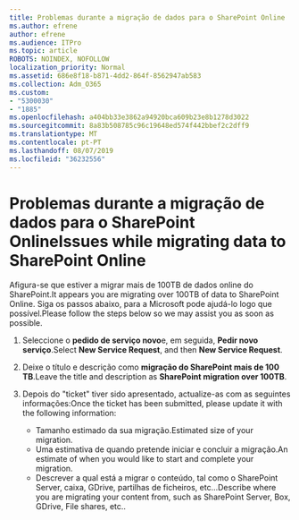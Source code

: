 ```yaml
---
title: Problemas durante a migração de dados para o SharePoint Online
ms.author: efrene
author: efrene
ms.audience: ITPro
ms.topic: article
ROBOTS: NOINDEX, NOFOLLOW
localization_priority: Normal
ms.assetid: 686e8f18-b871-4dd2-864f-8562947ab583
ms.collection: Adm_O365
ms.custom:
- "5300030"
- "1885"
ms.openlocfilehash: a404bb33e3862a94920bca609b23e8b1278d3022
ms.sourcegitcommit: 8a83b508785c96c19648ed574f442bbef2c2dff9
ms.translationtype: MT
ms.contentlocale: pt-PT
ms.lasthandoff: 08/07/2019
ms.locfileid: "36232556"
---
```

# <a name="issues-while-migrating-data-to-sharepoint-online"></a><span data-ttu-id="1f8e7-102">Problemas durante a migração de dados para o SharePoint Online</span><span class="sxs-lookup"><span data-stu-id="1f8e7-102">Issues while migrating data to SharePoint Online</span></span>

<span data-ttu-id="1f8e7-103">Afigura-se que estiver a migrar mais de 100TB de dados online do SharePoint.</span><span class="sxs-lookup"><span data-stu-id="1f8e7-103">It appears you are migrating over 100TB of data to SharePoint Online.</span></span> <span data-ttu-id="1f8e7-104">Siga os passos abaixo, para a Microsoft pode ajudá-lo logo que possível.</span><span class="sxs-lookup"><span data-stu-id="1f8e7-104">Please follow the steps below so we may assist you as soon as possible.</span></span> 

1. <span data-ttu-id="1f8e7-105">Seleccione o **pedido de serviço novo**e, em seguida, **Pedir novo serviço**.</span><span class="sxs-lookup"><span data-stu-id="1f8e7-105">Select **New Service Request**, and then **New Service Request**.</span></span> 
2. <span data-ttu-id="1f8e7-106">Deixe o título e descrição como **migração do SharePoint mais de 100 TB**.</span><span class="sxs-lookup"><span data-stu-id="1f8e7-106">Leave the title and description as **SharePoint migration over 100TB**.</span></span>
3. <span data-ttu-id="1f8e7-107">Depois do "ticket" tiver sido apresentado, actualize-as com as seguintes informações:</span><span class="sxs-lookup"><span data-stu-id="1f8e7-107">Once the ticket has been submitted, please update it with the following information:</span></span> 

    - <span data-ttu-id="1f8e7-108">Tamanho estimado da sua migração.</span><span class="sxs-lookup"><span data-stu-id="1f8e7-108">Estimated size of your migration.</span></span>
    - <span data-ttu-id="1f8e7-109">Uma estimativa de quando pretende iniciar e concluir a migração.</span><span class="sxs-lookup"><span data-stu-id="1f8e7-109">An estimate of when you would like to start and complete your migration.</span></span>
    - <span data-ttu-id="1f8e7-110">Descrever a qual está a migrar o conteúdo, tal como o SharePoint Server, caixa, GDrive, partilhas de ficheiros, etc...</span><span class="sxs-lookup"><span data-stu-id="1f8e7-110">Describe where you are migrating your content from, such as SharePoint Server, Box, GDrive, File shares, etc..</span></span>


  

